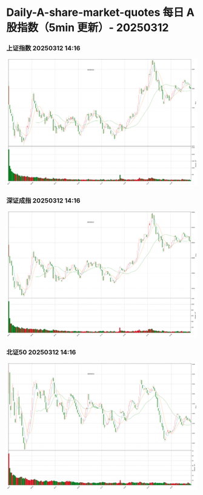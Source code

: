 
# Daily-A-share-market-quotes 每日 A 股指数（5min 更新）- 20250312

### 上证指数 20250312 14:16
![](./fig/2025/3/20250312-sh000001.png)

### 深证成指 20250312 14:16
![](./fig/2025/3/20250312-sz399001.png)

### 北证50 20250312 14:16
![](./fig/2025/3/20250312-bj899050.png)
